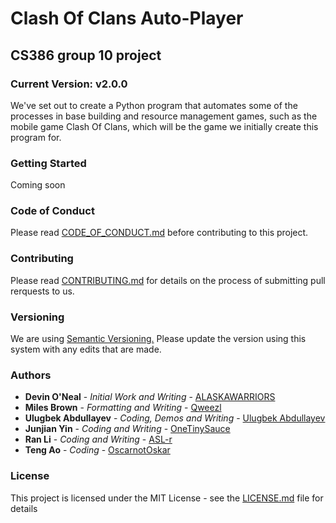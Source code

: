 # Clash Of Clans Auto-Player

## CS386 group 10 project

### Current Version: v2.0.0

We've set out to create a Python program that automates some of the processes in base building and resource management games, such as the mobile game Clash Of Clans, which will be the game we initially create this program for.

### Getting Started 

Coming soon

### Code of Conduct

Please read [CODE_OF_CONDUCT.md](https://github.com/OneTinySauce/Clash-Of-Clans-Auto-Player/blob/main/CODE_OF_CONDUCT.md) before contributing to this project.

### Contributing

Please read [CONTRIBUTING.md](https://github.com/OneTinySauce/Clash-Of-Clans-Auto-Player/blob/main/CONTRIBUTING.md) for details on the process of submitting pull rerquests to us.

### Versioning

We are using [Semantic Versioning.](https://semver.org/) Please update the version using this system with any edits that are made.

### Authors

* **Devin O'Neal** - _Initial Work and Writing_ - [ALASKAWARRIORS](https://github.com/ALASKAWARRIORS)
* **Miles Brown** - _Formatting and Writing_ - [Qweezl](https://github.com/Qweezl)
* **Ulugbek Abdullayev** - _Coding, Demos and Writing_ - [Ulugbek Abdullayev](https://github.com/Ulugbek1024)
* **Junjian Yin** - _Coding and Writing_ - [OneTinySauce](https://github.com/OneTinySauce)
* **Ran Li** - _Coding and Writing_ - [ASL-r](https://github.com/ASL-r)
* **Teng Ao** - _Coding_ - [OscarnotOskar](https://github.com/OscarnotOskar)

### License 

This project is licensed under the MIT License - see the [LICENSE.md](https://github.com/OneTinySauce/Clash-Of-Clans-Auto-Player/blob/main/LICENSE.md) file for details
